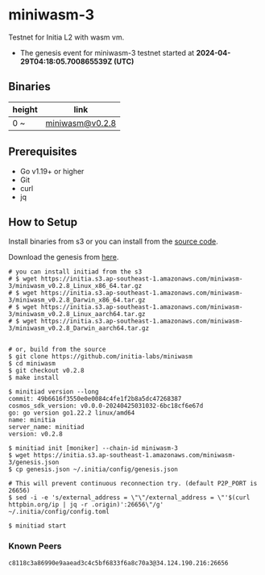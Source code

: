 # miniwasm-3

Testnet for Initia L2 with wasm vm.

- The genesis event for miniwasm-3 testnet started at **2024-04-29T04:18:05.700865539Z (UTC)**

## Binaries

| height  | link  |
| ------- | ----- |
| 0     ~ | [miniwasm@v0.2.8](https://github.com/initia-labs/miniwasm/releases/tag/v0.2.8) |

## Prerequisites

- Go v1.19+ or higher
- Git
- curl
- jq

## How to Setup

Install binaries from s3 or you can install from the [source code](https://github.com/initia-labs/miniwasm).

Download the genesis from [here](https://initia.s3.ap-southeast-1.amazonaws.com/miniwasm-3/genesis.json).

```shell
# you can install initiad from the s3
# $ wget https://initia.s3.ap-southeast-1.amazonaws.com/miniwasm-3/miniwasm_v0.2.8_Linux_x86_64.tar.gz
# $ wget https://initia.s3.ap-southeast-1.amazonaws.com/miniwasm-3/miniwasm_v0.2.8_Darwin_x86_64.tar.gz 
# $ wget https://initia.s3.ap-southeast-1.amazonaws.com/miniwasm-3/miniwasm_v0.2.8_Linux_aarch64.tar.gz 
# $ wget https://initia.s3.ap-southeast-1.amazonaws.com/miniwasm-3/miniwasm_v0.2.8_Darwin_aarch64.tar.gz


# or, build from the source
$ git clone https://github.com/initia-labs/miniwasm
$ cd miniwasm
$ git checkout v0.2.8
$ make install

$ minitiad version --long
commit: 49b6616f3550e0e0084c4fe1f2b8a5dc47268387
cosmos_sdk_version: v0.0.0-20240425031032-6bc18cf6e67d
go: go version go1.22.2 linux/amd64
name: minitia
server_name: minitiad
version: v0.2.8

$ minitiad init [moniker] --chain-id miniwasm-3
$ wget https://initia.s3.ap-southeast-1.amazonaws.com/miniwasm-3/genesis.json
$ cp genesis.json ~/.initia/config/genesis.json

# This will prevent continuous reconnection try. (default P2P_PORT is 26656)
$ sed -i -e 's/external_address = \"\"/external_address = \"'$(curl httpbin.org/ip | jq -r .origin)':26656\"/g' ~/.initia/config/config.toml

$ minitiad start
```

### Known Peers

```sh
c8118c3a86990e9aaead3c4c5bf6833f6a8c70a3@34.124.190.216:26656
```
